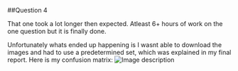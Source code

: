##Question 4  

That one took a lot longer then expected. Atleast 6+ hours of work on the one question but it is finally done. 

Unfortunately whats ended up happening is I wasnt able to download the images and had to use a predetermined set,
which was explained in my final report. Here is my confusion matrix: 
![Image description](images/filename.jpg)
